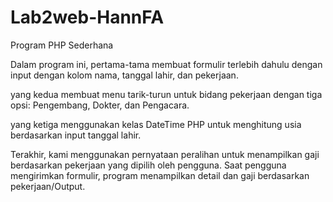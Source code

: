 # Lab2web-HannFA

Program PHP Sederhana

Dalam program ini, pertama-tama membuat formulir terlebih dahulu dengan input dengan kolom nama, tanggal lahir, dan pekerjaan. 

yang kedua membuat menu tarik-turun untuk bidang pekerjaan dengan tiga opsi: Pengembang, Dokter, dan Pengacara.

yang ketiga menggunakan kelas DateTime PHP untuk menghitung usia berdasarkan input tanggal lahir. 

Terakhir, kami menggunakan pernyataan peralihan untuk menampilkan gaji berdasarkan pekerjaan yang dipilih oleh pengguna. Saat pengguna mengirimkan formulir, program menampilkan detail dan gaji berdasarkan pekerjaan/Output.
